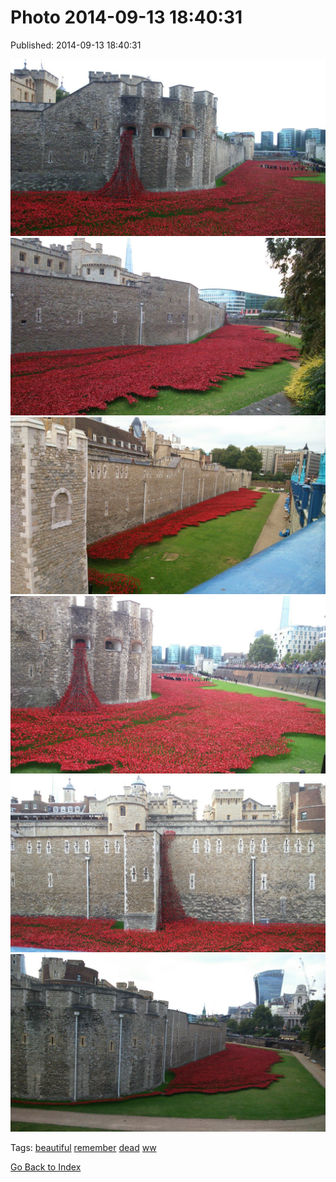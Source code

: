 
# Photo 2014-09-13 18:40:31

Published: 2014-09-13 18:40:31

![](97402176047-0.jpg)
![](97402176047-1.jpg)
![](97402176047-2.jpg)
![](97402176047-3.jpg)
![](97402176047-4.jpg)
![](97402176047-5.jpg)

Tags: [beautiful](tag-beautiful.md) [remember](tag-remember.md) [dead](tag-dead.md) [ww](tag-ww.md)

[Go Back to Index](index.md)
